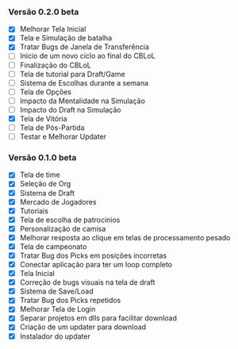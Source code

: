 ### Versão 0.2.0 beta

- [x] Melhorar Tela Inicial
- [x] Tela e Simulação de batalha
- [x] Tratar Bugs de Janela de Transferência
- [ ] Inicio de um novo ciclo ao final do CBLoL
- [ ] Finalização do CBLoL
- [ ] Tela de tutorial para Draft/Game
- [ ] Sistema de Escolhas durante a semana
- [ ] Tela de Opções
- [ ] Impacto da Mentalidade na Simulação
- [ ] Impacto do Draft na Simulação
- [x] Tela de Vitória
- [ ] Tela de Pós-Partida
- [ ] Testar e Melhorar Updater

### Versão 0.1.0 beta

- [x] Tela de time
- [x] Seleção de Org
- [x] Sistema de Draft
- [x] Mercado de Jogadores
- [x] Tutoriais
- [x] Tela de escolha de patrocinios
- [x] Personalização de camisa 
- [x] Melhorar resposta ao clique em telas de processamento pesado
- [x] Tela de campeonato
- [x] Tratar Bug dos Picks em posições incorretas
- [x] Conectar aplicação para ter um loop completo
- [x] Tela Inicial
- [x] Correção de bugs visuais na tela de draft
- [x] Sistema de Save/Load
- [x] Tratar Bug dos Picks repetidos
- [x] Melhorar Tela de Login
- [x] Separar projetos em dlls para facilitar download
- [x] Criação de um updater para download
- [x] Instalador do updater